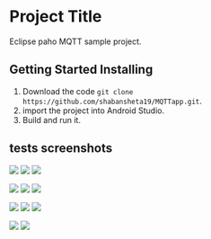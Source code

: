 # Project Title

Eclipse paho MQTT sample project.

## Getting Started Installing

1. Download the code `git clone https://github.com/shabansheta19/MQTTapp.git`.
2. import the project into Android Studio.
3. Build and run it.

## tests screenshots

![](screenshots/1.png "")   ![](screenshots/2.png "")   ![](screenshots/3.png "")

![](screenshots/4.png "")   ![](screenshots/5.png "")   ![](screenshots/6.png "")

![](screenshots/7.png "")   ![](screenshots/8.png "")   ![](screenshots/9.png "")

![](screenshots/10.png "")  ![](screenshots/11.png "")
